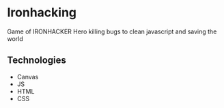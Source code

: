 # Ironhacking
Game of IRONHACKER Hero killing bugs to clean javascript and saving the world

## Technologies
* Canvas
* JS
* HTML
* CSS

[^footnote]: Test, [Link](https://google.com).

